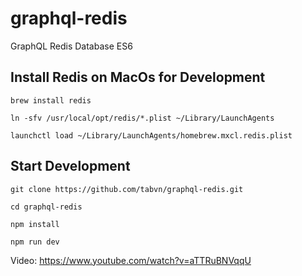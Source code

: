 # graphql-redis
GraphQL Redis Database ES6



## Install Redis on MacOs for Development

```
brew install redis
```
```
ln -sfv /usr/local/opt/redis/*.plist ~/Library/LaunchAgents
```

```
launchctl load ~/Library/LaunchAgents/homebrew.mxcl.redis.plist
```

## Start Development
```
git clone https://github.com/tabvn/graphql-redis.git
```

```
cd graphql-redis
```

```
npm install
```

```
npm run dev
```

Video:
https://www.youtube.com/watch?v=aTTRuBNVqqU
